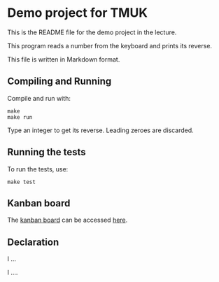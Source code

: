 
Demo project for TMUK
=====================

This is the README file for the demo project in the lecture.

This program reads a number from the keyboard
and prints its reverse.

This file is written in Markdown format.

## Compiling and Running

Compile and run with:

	make
	make run

Type an integer to get its reverse.
Leading zeroes are discarded.

## Running the tests

To run the tests, use:

	make test


## Kanban board

The [kanban board] can be accessed [here].

[kanban board]: https://github.com/users/mtaromi/projects/2
[here]:         https://github.com/users/mtaromi/projects/2

## Declaration
I ...

I ....
